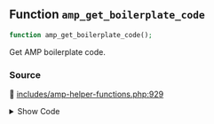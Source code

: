 ## Function `amp_get_boilerplate_code`

```php
function amp_get_boilerplate_code();
```

Get AMP boilerplate code.

### Source

:link: [includes/amp-helper-functions.php:929](../../includes/amp-helper-functions.php#L929-L932)

<details>
<summary>Show Code</summary>

```php
function amp_get_boilerplate_code() {
	$stylesheets = amp_get_boilerplate_stylesheets();
	return sprintf( '<style amp-boilerplate>%s</style><noscript><style amp-boilerplate>%s</style></noscript>', $stylesheets[0], $stylesheets[1] );
}
```

</details>
